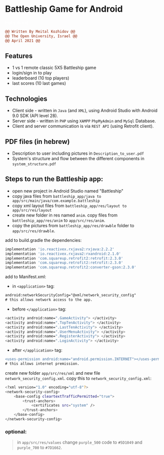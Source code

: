 # Battleship Game for Android

<span style="color:#ffffff;">Hello World</span>

```diff
@@ Written By Meital Kozhidov @@
@@ The Open University, Israel @@
@@ April 2021 @@
```

## Features
- 1 vs 1 remote classic 5X5 Battleship game 
- login/sign in to play
- leaderboard (10 top players)
- last scores (10 last games)

## Technologies
- Client side - written in `Java` (and `XML`), using Android Studio with Android 9.0 SDK (API level 28).
- Server side - written in `PHP` using `XAMPP` `PhpMyAdmin` and `MySql` Database.
- Client and server communication is via `REST API` (using Retrofit client).

## PDF files (in hebrew)
- Description to user including pictures in `Description_to_user.pdf`
- System's structure and flow between the different components in `system_structure.pdf`

## Steps to run the Battleship app:
* open new project in Android Studio named "Battleship"
* copy java files from `battleship_app/java to app/src/main/java/com.example.battleship`
* copy xml layout files from `battleship_app/res/layout to app/src/res/layout`
* create new folder in res named `anim`. copy files from `battleship_app/res/anim` to `app/src/res/anim`.
* copy the pictures from `battleship_app/res/drawble` folder to `app/src/res/drawble`.

add to build.gradle the dependencies:

```sh
implementation 'io.reactivex.rxjava2:rxjava:2.2.2'
implementation 'io.reactivex.rxjava2:rxandroid:2.1.0'
implementation 'com.squareup.retrofit2:retrofit:2.3.0'
implementation 'com.squareup.retrofit2:retrofit:2.3.0'
implementation 'com.squareup.retrofit2:converter-gson:2.3.0'
```

add to Manifest.xml:
* in `<application>` tag: 
```diff
android:networkSecurityConfig="@xml/network_security_config"
# this allows network access to the app.
```

* before `</application>` tag:
```sh
<activity android:name=".GameActivity"> </activity>
<activity android:name=".TopTenActivity"> </activity>
<activity android:name=".LastTenActivity"> </activity>
<activity android:name=".UserMenuActivity"> </activity>
<activity android:name=".RegisterActivity"> </activity>
<activity android:name=".LoginActivity"> </activity>
```

* after `</application>` tag:
```diff
<uses-permission android:name="android.permission.INTERNET"></uses-permission>
# this allows internet premission.
```

create new folder `app/src/res/xml` and new file `network_security_config.xml`.
copy this to `network_security_config.xml`:
```sh
<?xml version="1.0" encoding="utf-8"?>
<network-security-config>
    <base-config cleartextTrafficPermitted="true">
        <trust-anchors>
            <certificates src="system" />
        </trust-anchors>
    </base-config>
</network-security-config>
```

### optional:
> in `app/src/res/values` change `purple_500` code to `#5D1049`
and `purple_700` to `#7D1662`.

